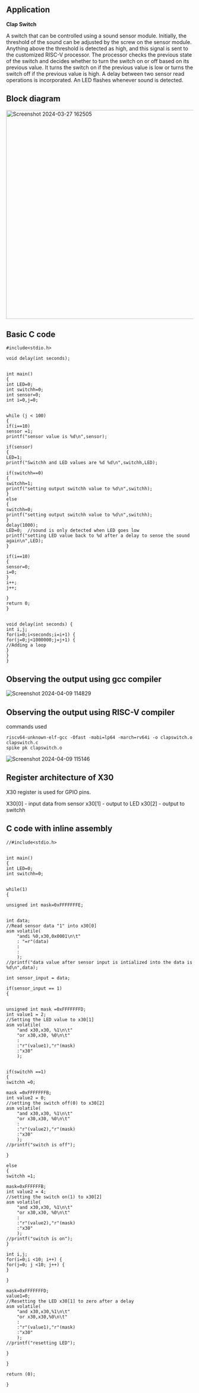 ## Application 

**Clap Switch**

A switch that can be controlled using a sound sensor module. Initially, the threshold of the sound can be adjusted by the screw on the sensor module. Anything above the threshold is detected as high, and this signal is sent to the customized RISC-V processor. The processor checks the previous state of the switch and decides whether to turn the switch on or off based on its previous value. It turns the switch on if the previous value is low or turns the switch off if the previous value is high. A delay between two sensor read operations is incorporated. An LED flashes whenever sound is detected.

## Block diagram

<img width="561" alt="Screenshot 2024-03-27 162505" src="https://github.com/Pa1mantri/RISC-V_HDP/assets/114488271/aea480b7-c72a-4620-8d8e-97cc9c0c2b73">

## Basic C code

```
#include<stdio.h>

void delay(int seconds);


int main()
{
int LED=0;
int switchh=0;
int sensor=0;
int i=0,j=0;


while (j < 100)
{
if(i==10)
sensor =1;
printf("sensor value is %d\n",sensor);

if(sensor)
{
LED=1;
printf("Switchh and LED values are %d %d\n",switchh,LED);

if(switchh==0)
{
switchh=1;
printf("setting output switchh value to %d\n",switchh);
}
else
{
switchh=0;
printf("setting output switchh value to %d\n",switchh);
}
delay(1000);
LED=0;  //sound is only detected when LED goes low
printf("setting LED value back to %d after a delay to sense the sound again\n",LED);
}

if(i==10)
{
sensor=0;
i=0;
}
i++;
j++;

}
return 0;
}


void delay(int seconds) {
int i,j;
for(i=0;i<seconds;i=i+1) {
for(j=0;j<1000000;j=j+1) {
//Adding a loop
}
}
}

```
## Observing the output using gcc compiler 

![Screenshot 2024-04-09 114829](https://github.com/Pa1mantri/RISC-V_HDP/assets/114488271/3d89787e-9490-4db0-b0f7-313d1d1fe905)

## Observing the output using RISC-V compiler 

commands used 
```
riscv64-unknown-elf-gcc -Ofast -mabi=lp64 -march=rv64i -o clapswitch.o clapswitch.c
spike pk clapswitch.o
```

![Screenshot 2024-04-09 115146](https://github.com/Pa1mantri/RISC-V_HDP/assets/114488271/fc6fae3f-c03c-4745-84a9-9189581c0247)


## Register architecture of X30

X30 register is used for GPIO pins.

X30[0] - input data from sensor
x30[1] - output to LED
x30[2] - output to switchh

## C code with inline assembly

```
//#include<stdio.h>


int main()
{
int LED=0;
int switchh=0;


while(1)
{

unsigned int mask=0xFFFFFFFE;


int data;
//Read sensor data "1" into x30[0]
asm volatile(
	"andi %0,x30,0x0001\n\t"
	: "=r"(data)
	:
	:
	);
//printf("data value after sensor input is intialized into the data is %d\n",data);

int sensor_input = data;

if(sensor_input == 1)
{


unsigned int mask =0xFFFFFFFD;
int value1 = 2;
//Setting the LED value to x30[1]
asm volatile(
	"and x30,x30, %1\n\t"
	"or x30,x30, %0\n\t"
	:
	:"r"(value1),"r"(mask)
	:"x30"
	);


if(switchh ==1)
{
switchh =0;

mask =0xFFFFFFFB;
int value2 = 0;
//setting the switch off(0) to x30[2]
asm volatile(
	"and x30,x30, %1\n\t"
	"or x30,x30, %0\n\t"
	:
	:"r"(value2),"r"(mask)
	:"x30"
	);
//printf("switch is off");

}

else
{
switchh =1;

mask=0xFFFFFFB;
int value2 = 4;
//setting the switch on(1) to x30[2]
asm volatile(
	"and x30,x30, %1\n\t"
	"or x30,x30, %0\n\t"
	:
	:"r"(value2),"r"(mask)
	:"x30"
	);
//printf("switch is on");
}

int i,j;
for(i=0;i <10; i++) {
for(j=0; j <10; j++) {
}

}

mask=0xFFFFFFFD;
value1=0;
//Resetting the LED x30[1] to zero after a delay
asm volatile(
	"and x30,x30,%1\n\t"
	"or x30,x30,%0\n\t"
	:
	:"r"(value1),"r"(mask)
	:"x30"
	);
//printf("resetting LED");

}

}

return (0);

}


```
